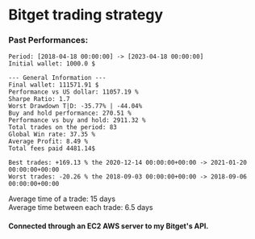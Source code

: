 # Bitget trading strategy  

### Past Performances:
```
Period: [2018-04-18 00:00:00] -> [2023-04-18 00:00:00]
Initial wallet: 1000.0 $

--- General Information ---
Final wallet: 111571.91 $
Performance vs US dollar: 11057.19 %
Sharpe Ratio: 1.7
Worst Drawdown T|D: -35.77% | -44.04%
Buy and hold performance: 270.51 %
Performance vs buy and hold: 2911.32 %
Total trades on the period: 83
Global Win rate: 37.35 %
Average Profit: 8.49 %
Total fees paid 4481.14$

Best trades: +169.13 % the 2020-12-14 00:00:00+00:00 -> 2021-01-20 00:00:00+00:00
Worst trades: -20.26 % the 2018-09-03 00:00:00+00:00 -> 2018-09-06 00:00:00+00:00

```

Average time of a trade: 15 days   
Average time between each trade: 6.5 days 

#### Connected through an EC2 AWS server to my Bitget's API.   